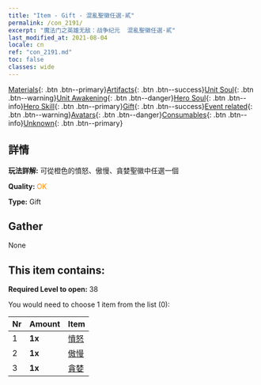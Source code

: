 ```yaml
---
title: "Item - Gift - 混亂聖徽任選·貳"
permalink: /con_2191/
excerpt: "魔法门之英雄无敌：战争纪元  混亂聖徽任選·貳"
last_modified_at: 2021-08-04
locale: cn
ref: "con_2191.md"
toc: false
classes: wide
---
```

 [Materials](/ItemsCN/){: .btn .btn--primary}[Artifacts](/ItemsCN/Artifacts/){: .btn .btn--success}[Unit Soul](/ItemsCN/UnitSoul/){: .btn .btn--warning}[Unit Awakening](/ItemsCN/UnitAwakening/){: .btn .btn--danger}[Hero Soul](/ItemsCN/HeroSoul/){: .btn .btn--info}[Hero Skill](/ItemsCN/HeroSkill/){: .btn .btn--primary}[Gift](/ItemsCN/Gift/){: .btn .btn--success}[Event related](/ItemsCN/Events/){: .btn .btn--warning}[Avatars](/ItemsCN/Avatars/){: .btn .btn--danger}[Consumables](/ItemsCN/Consumables/){: .btn .btn--info}[Unknown](/ItemsCN/Unknown/){: .btn .btn--primary}

## 詳情
 **玩法詳解:** 可從橙色的憤怒、傲慢、貪婪聖徽中任選一個

 **Quality:** <span style="color: #FF8C00">OK</span>

 **Type:** Gift

## Gather

  None

## This item contains:

 **Required Level to open:** 38

 You would need to choose 1 item from the list (0):

  | Nr | Amount |     Item    |
  |:---|:-------|:------------|
  | 1 |  **1x** | [憤怒](/cn/Emblem/Anger/) |  | 
  | 2 |  **1x** | [傲慢](/cn/Emblem/Arrogance/) |  | 
  | 3 |  **1x** | [貪婪](/cn/Emblem/Greed/) |  | 
